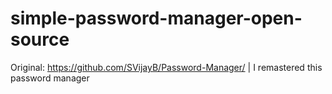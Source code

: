 # simple-password-manager-open-source
Original: https://github.com/SVijayB/Password-Manager/ | I remastered this password manager
